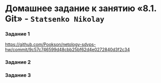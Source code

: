 # Домашнее задание к занятию «8.1. Git» - `Statsenko Nikolay`



### Задание 1

https://github.com/Pookson/netology-sdvps-hw/commit/9c57c746599d48cbb25bf62d4e0272840d3f2c34

### Задание 2


### Задание 3

